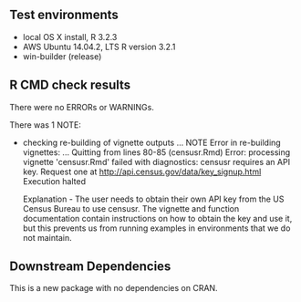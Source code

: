 ## Test environments
* local OS X install, R 3.2.3
* AWS Ubuntu 14.04.2, LTS R version 3.2.1  
* win-builder (release)

## R CMD check results
There were no ERRORs or WARNINGs.

There was 1 NOTE:

* checking re-building of vignette outputs ... NOTE
  Error in re-building vignettes:
    ...
  Quitting from lines 80-85 (censusr.Rmd) 
  Error: processing vignette 'censusr.Rmd' failed with diagnostics:
  censusr requires an API key. Request one at http://api.census.gov/data/key_signup.html
  Execution halted
  
  
  Explanation - The user needs to obtain their own API key from the US Census
  Bureau to use censusr. The vignette and function documentation contain
  instructions on how to obtain the key and use it, but this prevents us from
  running examples in environments that we do not maintain.
  
## Downstream Dependencies
This is a new package with no dependencies on CRAN.


